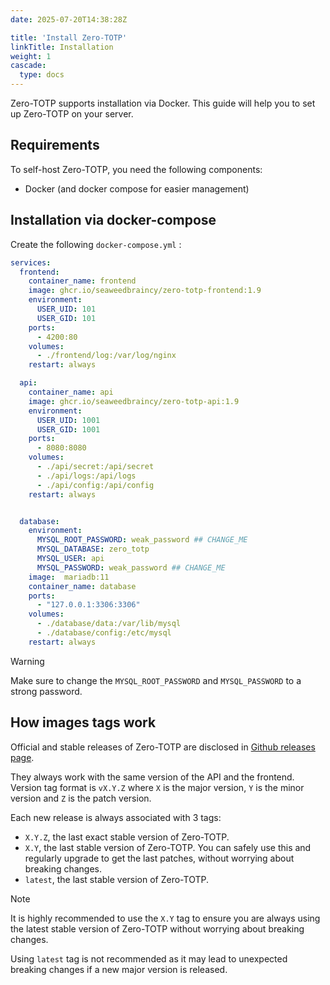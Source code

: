 ```yaml
---
date: 2025-07-20T14:38:28Z

title: 'Install Zero-TOTP'
linkTitle: Installation
weight: 1
cascade:
  type: docs
---
```


Zero-TOTP supports installation via Docker. This guide will help you to set up Zero-TOTP on your server.

## Requirements 
To self-host Zero-TOTP, you need the following components:
- Docker (and docker compose for easier management)

## Installation via docker-compose
Create the following `docker-compose.yml` : 


```yaml {filename="docker-compose.yml"}
services:
  frontend:
    container_name: frontend
    image: ghcr.io/seaweedbraincy/zero-totp-frontend:1.9
    environment:
      USER_UID: 101
      USER_GID: 101
    ports:
      - 4200:80
    volumes:
      - ./frontend/log:/var/log/nginx
    restart: always

  api:
    container_name: api
    image: ghcr.io/seaweedbraincy/zero-totp-api:1.9
    environment:
      USER_UID: 1001
      USER_GID: 1001
    ports:
      - 8080:8080
    volumes:
      - ./api/secret:/api/secret
      - ./api/logs:/api/logs
      - ./api/config:/api/config
    restart: always


  database:
    environment:
      MYSQL_ROOT_PASSWORD: weak_password ## CHANGE_ME
      MYSQL_DATABASE: zero_totp
      MYSQL_USER: api
      MYSQL_PASSWORD: weak_password ## CHANGE_ME
    image:  mariadb:11
    container_name: database
    ports:
      - "127.0.0.1:3306:3306"
    volumes:
      - ./database/data:/var/lib/mysql
      - ./database/config:/etc/mysql
    restart: always
```

> [!warning]
> Make sure to change the `MYSQL_ROOT_PASSWORD` and `MYSQL_PASSWORD` to a strong password.

## How images tags work 
Official and stable releases of Zero-TOTP are disclosed in [Github releases page](https://github.com/SeaweedbrainCY/zero-totp/releases). 

They always work with the same version of the API and the frontend. Version tag format is `vX.Y.Z` where `X` is the major version, `Y` is the minor version and `Z` is the patch version. 

Each new release is always associated with 3 tags:
- `X.Y.Z`, the last exact stable version of Zero-TOTP.
- `X.Y`, the last stable version of Zero-TOTP. You can safely use this and regularly upgrade to get the last patches, without worrying about breaking changes.
- `latest`, the last stable version of Zero-TOTP. 

> [!note]
> It is highly recommended to use the `X.Y` tag to ensure you are always using the latest stable version of Zero-TOTP without worrying about breaking changes.
>
> Using `latest` tag is not recommended as it may lead to unexpected breaking changes if a new major version is released.
